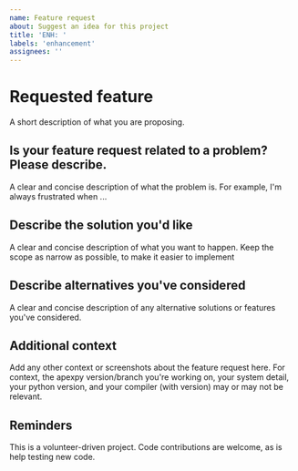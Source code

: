 ```yaml
---
name: Feature request
about: Suggest an idea for this project
title: 'ENH: '
labels: 'enhancement'
assignees: ''
---
```


# Requested feature
A short description of what you are proposing.

## Is your feature request related to a problem? Please describe.
A clear and concise description of what the problem is. For example, I'm always
frustrated when ...

## Describe the solution you'd like
A clear and concise description of what you want to happen.  Keep the scope as
narrow as possible, to make it easier to implement

## Describe alternatives you've considered
A clear and concise description of any alternative solutions or features you've
considered.

## Additional context
Add any other context or screenshots about the feature request here.  For
context, the apexpy version/branch you're working on, your system detail, your
python version, and your compiler (with version) may or may not be relevant.

## Reminders
This is a volunteer-driven project.  Code contributions are welcome, as is help
testing new code.
